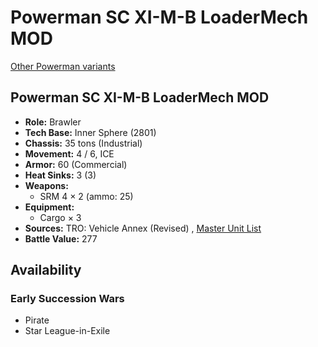 # Powerman SC XI-M-B LoaderMech MOD 

[Other Powerman variants](../powerman.md) 

## Powerman SC XI-M-B LoaderMech MOD 

- **Role:** Brawler 
- **Tech Base:** Inner Sphere (2801) 
- **Chassis:** 35 tons (Industrial) 
- **Movement:** 4 / 6, ICE 
- **Armor:** 60 (Commercial) 
- **Heat Sinks:** 3 (3) 
- **Weapons:** 
  - SRM 4 × 2 (ammo: 25) 
- **Equipment:** 
  - Cargo × 3 
- **Sources:** TRO: Vehicle Annex (Revised) , [Master Unit List](http://masterunitlist.info/Unit/Details/2566) 
- **Battle Value:** 277 

## Availability 

### Early Succession Wars 

- Pirate 
- Star League-in-Exile 

